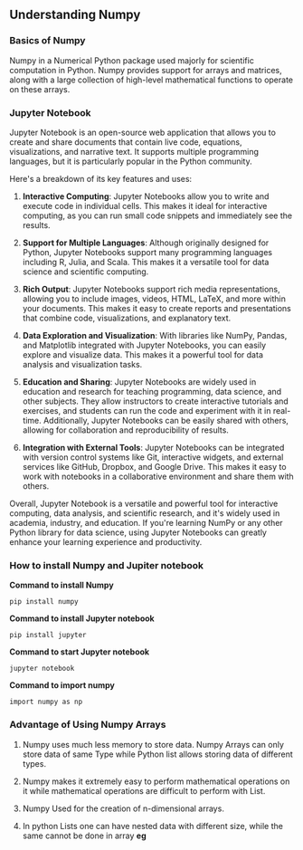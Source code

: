 ## Understanding Numpy

### Basics of Numpy

Numpy in a Numerical Python package used majorly for scientific computation in Python. Numpy provides support for arrays and matrices, along with a large collection of high-level mathematical functions to operate on these arrays.

### Jupyter Notebook

Jupyter Notebook is an open-source web application that allows you to create and share documents that contain live code, equations, visualizations, and narrative text. It supports multiple programming languages, but it is particularly popular in the Python community.

Here's a breakdown of its key features and uses:

1. **Interactive Computing**: Jupyter Notebooks allow you to write and execute code in individual cells. This makes it ideal for interactive computing, as you can run small code snippets and immediately see the results.

2. **Support for Multiple Languages**: Although originally designed for Python, Jupyter Notebooks support many programming languages including R, Julia, and Scala. This makes it a versatile tool for data science and scientific computing.

3. **Rich Output**: Jupyter Notebooks support rich media representations, allowing you to include images, videos, HTML, LaTeX, and more within your documents. This makes it easy to create reports and presentations that combine code, visualizations, and explanatory text.

4. **Data Exploration and Visualization**: With libraries like NumPy, Pandas, and Matplotlib integrated with Jupyter Notebooks, you can easily explore and visualize data. This makes it a powerful tool for data analysis and visualization tasks.

5. **Education and Sharing**: Jupyter Notebooks are widely used in education and research for teaching programming, data science, and other subjects. They allow instructors to create interactive tutorials and exercises, and students can run the code and experiment with it in real-time. Additionally, Jupyter Notebooks can be easily shared with others, allowing for collaboration and reproducibility of results.

6. **Integration with External Tools**: Jupyter Notebooks can be integrated with version control systems like Git, interactive widgets, and external services like GitHub, Dropbox, and Google Drive. This makes it easy to work with notebooks in a collaborative environment and share them with others.

Overall, Jupyter Notebook is a versatile and powerful tool for interactive computing, data analysis, and scientific research, and it's widely used in academia, industry, and education. If you're learning NumPy or any other Python library for data science, using Jupyter Notebooks can greatly enhance your learning experience and productivity.


### How to install Numpy and Jupiter notebook

**Command to install Numpy**
```
pip install numpy
```

**Command to install Jupyter notebook**
```
pip install jupyter
```

**Command to start Jupyter notebook**

```
jupyter notebook
```

**Command to import numpy**

```
import numpy as np
```

### Advantage of Using Numpy Arrays

1. Numpy uses much less memory to store data. Numpy Arrays can only store data of same Type while Python list allows storing data of different types.
2. Numpy makes it extremely easy to perform mathematical operations on it while mathematical operations are difficult to perform with List.
3. Numpy Used for the creation of n-dimensional arrays.
4. In python Lists one can have nested data with different size, while the same cannot be done in array
   **eg**
   
   ```python
   
   ```
